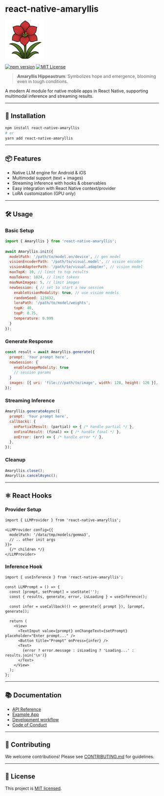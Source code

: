 # react-native-amaryllis

![amaryllis](docs/amaryllis-128.png)

[![npm version](https://img.shields.io/npm/v/react-native-amaryllis.svg)](https://www.npmjs.com/package/react-native-amaryllis)
[![MIT License](https://img.shields.io/badge/license-MIT-blue.svg)](LICENSE)

> **Amaryllis Hippeastrum**: Symbolizes hope and emergence, blooming even in tough conditions.

A modern AI module for native mobile apps in React Native, supporting multimodal inference and streaming results.

---

## 🚀 Installation

```sh
npm install react-native-amaryllis
# or
yarn add react-native-amaryllis
```

---

## 📦 Features

- Native LLM engine for Android & iOS
- Multimodal support (text + images)
- Streaming inference with hooks & observables
- Easy integration with React Native context/provider
- LoRA customization (GPU only)

---

## 🛠️ Usage

### Basic Setup

```js
import { Amaryllis } from 'react-native-amaryllis';

await Amaryllis.init({
  modelPath: '/path/to/model.on/device', // gen model
  visionEncoderPath: '/path/to/visual.model', // vision encoder
  visionAdapterPath: '/path/to/visual.adapter', // vision model
  maxTopK: 10, // limit to top results
  maxTokens: 1024, // limit tokens
  maxNumImages: 5, // limit images
  newSession: { // set to start a new session
    enableVisionModality: true, // use vision models
    randomSeed: 123432,
    loraPath: '/path/to/model/weights',
    topK: 40,
    topP: 0.75,
    temperature: 0.999
  }
});
```

### Generate Response

```js
const result = await Amaryllis.generate({
  prompt: 'Your prompt here',
  newSession: {
    enableImageModality: true
    // session params
  }
  images: [{ uri: 'file:///path/to/image', width: 128, height: 128 }],
});
```

### Streaming Inference

```js
Amaryllis.generateAsync({
  prompt: 'Your prompt here',
  callbacks: {
    onPartialResult: (partial) => { /* handle partial */ },
    onFinalResult: (final) => { /* handle final */ },
    onError: (err) => { /* handle error */ },
  },
});
```

### Cleanup

```js
Amaryllis.close();
Amaryllis.cancelAsync();
```

---

## ⚛️ React Hooks

### Provider Setup

```tsx
import { LLMProvider } from 'react-native-amaryllis';

<LLMProvider config={{
  modelPath: '/data/tmp/models/gemma3',
  // .. other init args
}}>
  {/* children */}
</LLMProvider>
```

### Inference Hook

```tsx
import { useInference } from 'react-native-amaryllis';

const LLMPrompt = () => {
  const [prompt, setPrompt] = useState('');
  const { results, generate, error, isLoading } = useInference();

  const infer = useCallback(() => generate({ prompt }), [prompt, generate]);

  return (
    <View>
      <TextInput value={prompt} onChangeText={setPrompt} placeholder="Enter prompt..." />
      <Button title="Prompt" onPress={infer} />
      <Text>
        {error ? error.message : isLoading ? 'Loading...' : results.join('\n')}
      </Text>
    </View>
  );
};
```

---

## 📚 Documentation

- [API Reference](src/Types.ts)
- [Example App](example/)
- [Development workflow](CONTRIBUTING.md)
- [Code of Conduct](CODE_OF_CONDUCT.md)

---

## 🤝 Contributing

We welcome contributions! Please see [CONTRIBUTING.md](CONTRIBUTING.md) for guidelines.

---

## 📄 License

This project is [MIT licensed](LICENSE).
